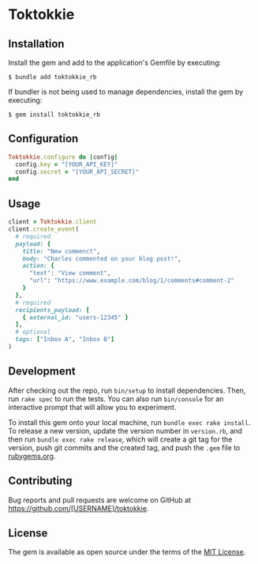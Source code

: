 # Toktokkie

## Installation
Install the gem and add to the application's Gemfile by executing:

    $ bundle add toktokkie_rb

If bundler is not being used to manage dependencies, install the gem by executing:

    $ gem install toktokkie_rb

## Configuration
```ruby
Toktokkie.configure do |config|
  config.key = "[YOUR_API_KEY]"
  config.secret = "[YOUR_API_SECRET]"
end
```

## Usage
```ruby
client = Toktokkie.client
client.create_event(
  # required
  payload: {
    title: "New commenct",
    body: "Charles commented on your blog post!",
    action: {
      "text": "View comment",
      "url": "https://www.example.com/blog/1/comments#comment-2"
    }
  },
  # required
  recipients_payload: [
    { external_id: "users-12345" }
  ],
  # optional
  tags: ["Inbox A", "Inbox B"]
)
```


## Development

After checking out the repo, run `bin/setup` to install dependencies. Then, run `rake spec` to run the tests. You can also run `bin/console` for an interactive prompt that will allow you to experiment.

To install this gem onto your local machine, run `bundle exec rake install`. To release a new version, update the version number in `version.rb`, and then run `bundle exec rake release`, which will create a git tag for the version, push git commits and the created tag, and push the `.gem` file to [rubygems.org](https://rubygems.org).

## Contributing

Bug reports and pull requests are welcome on GitHub at https://github.com/[USERNAME]/toktokkie.

## License

The gem is available as open source under the terms of the [MIT License](https://opensource.org/licenses/MIT).
